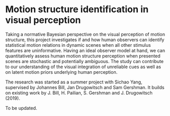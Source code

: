 # Motion structure identification in visual perception

Taking a normative Bayesian perspective on the visual perception of motion structure, this project investigates if and how human observers can identify statistical motion relations in dynamic scenes when all other stimulus features are uninformative. Having an ideal observer model at hand, we can quantitatively assess human motion structure perception when presented scenes are stochastic and potentially ambiguous. The study can contribute to our understanding of the visual integration of unreliable cues as well as on latent motion priors underlying human perception.

The research was started as a summer project with Sichao Yang, supervised by Johannes Bill, Jan Drugowitsch and Sam Gershman. It builds on existing work by J. Bill, H. Pailian, S. Gershman and J. Drugowitsch (2019). 

To be updated.
